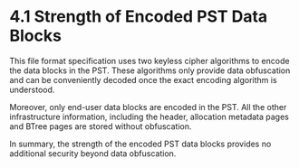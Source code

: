 <html dir="LTR" xmlns:mshelp="http://msdn.microsoft.com/mshelp" xmlns:ddue="http://ddue.schemas.microsoft.com/authoring/2003/5" xmlns:xlink="http://www.w3.org/1999/xlink" xmlns:tool="http://www.microsoft.com/tooltip">
    <head>
        <meta http-equiv="Content-Type" content="text/html; CHARSET=utf-8"></meta>
        <meta name="save" content="history"></meta>
        <title>4.1 Strength of Encoded PST Data Blocks</title>
        <xml>
            <mshelp:toctitle title="4.1 Strength of Encoded PST Data Blocks"></mshelp:toctitle>
            <mshelp:rltitle title="[MS-PST]: Strength of Encoded PST Data Blocks"></mshelp:rltitle>
            <mshelp:keyword index="A" term="798f15fa-2e4f-4597-9059-ffe7895cd7b8"></mshelp:keyword>
            <mshelp:attr name="DCSext.ContentType" value="open specification"></mshelp:attr>
            <mshelp:attr name="AssetID" value="798f15fa-2e4f-4597-9059-ffe7895cd7b8"></mshelp:attr>
            <mshelp:attr name="TopicType" value="kbRef"></mshelp:attr>
            <mshelp:attr name="DCSext.Title" value="[MS-PST]: Strength of Encoded PST Data Blocks" />
        </xml>
    </head>
    <body>
        <div id="header">
            <h1 class="heading">4.1 Strength of Encoded PST Data Blocks</h1>
        </div>
        <div id="mainSection">
            <div id="mainBody">
                <div id="allHistory" class="saveHistory"></div>
                <div id="sectionSection0" class="section" name="collapseableSection">
                    

<p>This file format specification uses two keyless cipher
algorithms to encode the data blocks in the PST. These algorithms only provide
data obfuscation and can be conveniently decoded once the exact encoding
algorithm is understood.</p>

<p>Moreover, only end-user data blocks are encoded in the PST.
All the other infrastructure information, including the header, allocation
metadata pages and BTree pages are stored without obfuscation.</p>

<p>In summary, the strength of the encoded PST data blocks
provides no additional security beyond data obfuscation.</p>
                </div>
            </div>
        </div>
    </body>
</html>